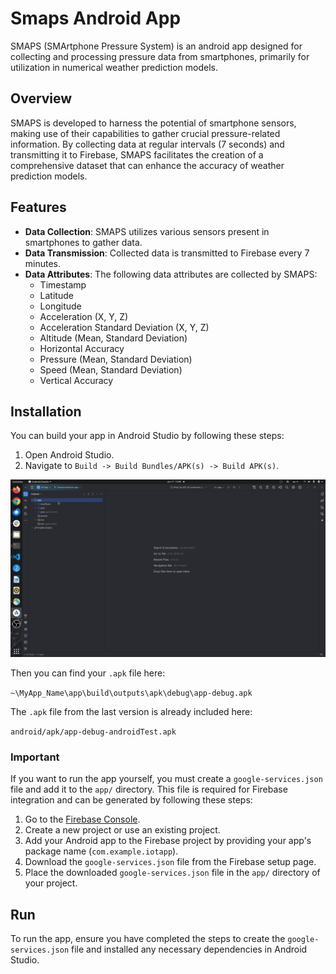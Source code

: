 # Smaps Android App

SMAPS (SMArtphone Pressure System) is an android app designed for collecting and processing pressure data from smartphones, primarily for utilization in numerical weather prediction models. 

## Overview

SMAPS is developed to harness the potential of smartphone sensors, making use of their capabilities to gather crucial pressure-related information. By collecting data at regular intervals (7 seconds) and transmitting it to Firebase, SMAPS facilitates the creation of a comprehensive dataset that can enhance the accuracy of weather prediction models.

## Features

- **Data Collection**: SMAPS utilizes various sensors present in smartphones to gather data.
- **Data Transmission**: Collected data is transmitted to Firebase every 7 minutes.
- **Data Attributes**: The following data attributes are collected by SMAPS:
  - Timestamp
  - Latitude
  - Longitude
  - Acceleration (X, Y, Z)
  - Acceleration Standard Deviation (X, Y, Z)
  - Altitude (Mean, Standard Deviation)
  - Horizontal Accuracy
  - Pressure (Mean, Standard Deviation)
  - Speed (Mean, Standard Deviation)
  - Vertical Accuracy

## Installation

You can build your app in Android Studio by following these steps:

1. Open Android Studio.
2. Navigate to `Build -> Build Bundles/APK(s) -> Build APK(s)`.

![android apk build](../assets/androidApkBuild.gif)

Then you can find your `.apk` file here:

`~\MyApp_Name\app\build\outputs\apk\debug\app-debug.apk`

The `.apk` file from the last version is already included here:

`android/apk/app-debug-androidTest.apk`

### Important
If you want to run the app yourself, you must create a `google-services.json` file and add it to the `app/` directory. This file is required for Firebase integration and can be generated by following these steps:
1. Go to the [Firebase Console](https://console.firebase.google.com/).
2. Create a new project or use an existing project.
3. Add your Android app to the Firebase project by providing your app's package name (`com.example.iotapp`).
4. Download the `google-services.json` file from the Firebase setup page.
5. Place the downloaded `google-services.json` file in the `app/` directory of your project.

## Run
To run the app, ensure you have completed the steps to create the `google-services.json` file and installed any necessary dependencies in Android Studio.
